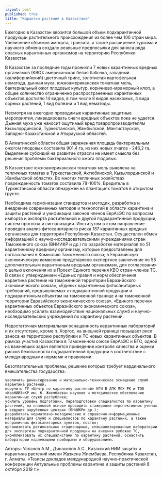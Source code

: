 ```yaml
---
layout: post
published: true
title: "Карантин растений в Казахстане"
---
```


Ежегодно в Казахстан ввозится большой объем подкарантинной продукции растительного происхождения из более чем 100 стран мира. Увеличение объемов импорта, транзита, а также расширение туризма и научного обмена создало реальные предпосылки для заноса ряда опасных карантинных организмов на территорию Республики Казахстан.

В Казахстан за последние годы проникли 7 новых карантинных вредных организмов (КВО): американская белая бабочка, западный (калифорнийский) цветочный трипс, золотистая картофельная нематода, дынная муха, южноамериканская томатная моль, бактериальный ожог плодовых культур, коричнево-мраморный клоп, а общее количество ограниченно распространенных карантинных объектов достигло 14 видов, в том числе 8 видов насекомых, 4 вида сорных растений, 1 вид болезни и 1 вид нематоды.

Несмотря на ежегодно проводимые карантинные защитные мероприятия, ликвидировать очаги вредных объектов пока не удается. Дынная муха уже наносит ощутимый вред товаропроизводителям Кызылординской, Туркестанской, Жамбылской, Мангистауской, Западно-Казахстанской и Атырауской областей.

В Алматинской области общая зараженная площадь бактериальным ожогом плодовых составила 901,4 га, из них новых очагов - 246,2 га. Выделение субсидий на развитие отрасли не имеет смысла без решения проблемы бактериального ожога плодовых.

В Казахстане южноамериканская томатная моль выявлена на тепличных томатах в Туркестанской, Актюбинской, Кызылординской и Жамбылской областях. Во многих тепличных хозяйствах поврежденность томатов составила 78-100%. Вредитель в Туркестанской области обнаружен на плантациях томатов в открытом грунте.

Необходима гармонизации стандартов и методик, разработка и внедрение современных методов и технологий в области карантина и защиты растений и унификации законов членов ЕврАзЭС по вопросам импорта и экспорта растительной и другой подкарантинной продукции, систем прогноза и сигнализации. Институтом в этом направление проведен анализ фитосанитарного риска 187 карантинных вредных организмов для территории Республики Казахстан. Осуществлен обмен информацией с научно-исследовательскими учреждениями стран Таможенного союза (ВНИИКР и др.) по разработке материалов по 51 карантинному вредному организму, которые предоставлены для согласования в Комиссию Таможенного союза; в Евразийскую экономическую комиссию представлено экспертное заключение по 55 дополнительным карантинным вредным организмам, для согласования с целью включения их в Проект Единого перечня КВО стран-членов ТС. В связи с утверждением «Единых правил и норм обеспечения карантина растении на таможенной территории Евразийского экономического союза», «Единых карантинных фитосанитарных требований, предъявляемых к подкарантинной продукции и подкарантинным объектам на таможенной границе и на таможенной территории Евразийского экономического союза», «Единого перечня карантинных объектов Евразийского экономического союза», необходимо усилить взаимодействие национальных служб и научно-исследовательских учреждений по карантину растений.

Недостаточная материальная оснащенность карантинных лабораторий и их отсутствие, кроме п. Хоргос, на внешней границе повышает риск заноса на территорию республики и ТС новых карантинных объектов. В рамках участия Казахстана в Таможенном союзе ЕврАзЭС и ВТО, одной из важнейших задач является приведение контроля качества и оценки рисков безопасности подкарантинной продукции в соответствие с международными нормами и правилами.

Безотлагательные проблемы, решение которых требует кардинального вмешательства государства:

    увеличить финансирование и материально-техническое оснащение служб карантина растений;
    поручить ГУ «Центр по карантину растений» КГИ В АПК МСХ РК и ТОО «КазНИИЗиКР им. Ж. Жиембаева» научное и методическое обеспечение карантинных служб республики;
    усилить уровень подготовки, переподготовки специалистов по карантину растений, на плановой основе проводить стажировки перспективных ученых в ведущих зарубежных центрах (ВНИИКРи др.);
    разработать нормативно-методические и справочно-информационные материалы для служб и специалистов по карантину растений, а также пограничных фитосанитарных пунктов, постов;
    организовать региональные стационарные, специализированные лаборатории для экспертизы подкарантинной продукции на внешних рубежах ТС, укомплектовать их специалистами по карантину растений, оснастить лаборатории надлежащими приборами и оборудованием.

Авторы: Успанов А.М., Динасилов А.С., Казахский НИИ защиты и карантина растений имени Жазкена Жиембаева, Республика Казахстан, г. Алматы.
«Тезисы докладов международной научно-практической конференции Актуальные проблемы карантина и защиты растений 8 октября 2019 г.»
